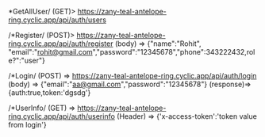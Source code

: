 *GetAllUser/ 
(GET)> https://zany-teal-antelope-ring.cyclic.app/api/auth/users

/*Register/ 
(POST)> https://zany-teal-antelope-ring.cyclic.app/api/auth/register
(body) => {"name":"Rohit", "email":"rohit@gmail.com","password":"12345678","phone":343222432,role?":"user"}

/*Login/ 
(POST) => https://zany-teal-antelope-ring.cyclic.app/api/auth/login
(body) => {"email":"aa@gmail.com","password":"12345678"} (response)=> {auth:true,token:'dgsdg'}

/*UserInfo/ 
(GET) => https://zany-teal-antelope-ring.cyclic.app/api/auth/userinfo 
(Header) => {'x-access-token':'token value from login'}
